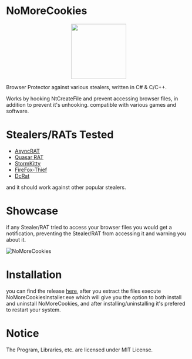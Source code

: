 # NoMoreCookies
<p align="center">
<a href="#"><img src="https://github.com/AdvDebug/NoMoreCookies/blob/main/NoMoreCookies.png?raw=true" height="150"></a>
</p>
Browser Protector against various stealers, written in C# & C/C++.

Works by hooking NtCreateFile and prevent accessing browser files, in addition to prevent it's unhooking. compatible with various games and software.

# Stealers/RATs Tested
* <a href="https://github.com/NYAN-x-CAT/AsyncRAT-C-Sharp">AsyncRAT</a>
* <a href="https://github.com/quasar/Quasar">Quasar RAT</a>
* <a href="https://github.com/swagkarna/StormKitty">StormKitty</a>
* <a href="https://github.com/swagkarna/StormKitty">FireFox-Thief</a>
* <a href="https://github.com/qwqdanchun/DcRat">DcRat</a>

and it should work against other popular stealers.
# Showcase
if any Stealer/RAT tried to access your browser files you would get a notification, preventing the Stealer/RAT from accessing it and warning you about it.


![NoMoreCookies](https://github.com/AdvDebug/NoMoreCookies/assets/90452585/ad4d07bf-2b84-488f-8bad-cf8241c89d84)

# Installation 
you can find the release <a href="https://github.com/AdvDebug/NoMoreCookies/releases/tag/NoMoreCookies_1.0">here</a>, after you extract the files execute NoMoreCookiesInstaller.exe which will give you the option to both install and uninstall NoMoreCookies, and after installing/uninstalling it's prefered to restart your system.

# Notice
The Program, Libraries, etc. are licensed under MIT License.

